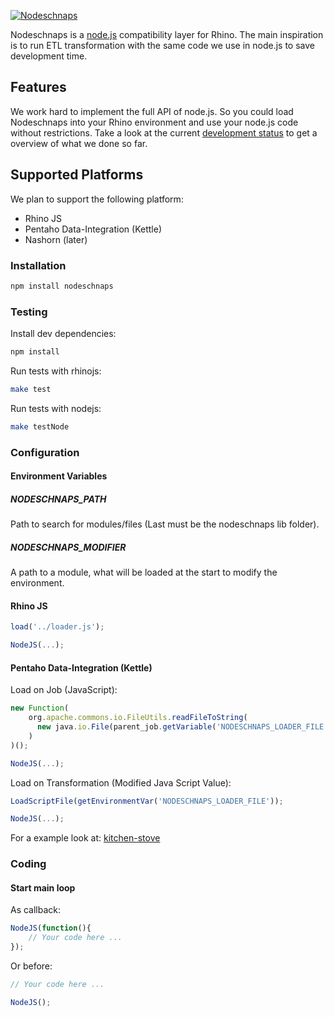 [![Nodeschnaps](https://raw.githubusercontent.com/killmag10/nodeschnaps/master/docs/assets/teaser.png)]()

Nodeschnaps is a [node.js](http://nodejs.org) compatibility layer for Rhino.
The main inspiration is to run ETL transformation with the same code we use
in node.js to save development time.

## Features

We work hard to implement the full API of node.js. So you could load
Nodeschnaps into your Rhino environment and use your node.js code without
restrictions. Take a look at the current
[development status](https://github.com/killmag10/nodeschnaps/blob/master/docs/status.md)
to get a overview of what we done so far.

## Supported Platforms

We plan to support the following platform:

* Rhino JS
* Pentaho Data-Integration (Kettle)
* Nashorn (later)

### Installation

```sh
npm install nodeschnaps
```

### Testing

Install dev dependencies:
```sh
npm install
```

Run tests with rhinojs:
```sh
make test
```

Run tests with nodejs:
```sh
make testNode
```

### Configuration

#### Environment Variables

##### NODESCHNAPS_PATH

Path to search for modules/files (Last must be the nodeschnaps lib folder).

##### NODESCHNAPS_MODIFIER

A path to a module, what will be loaded at the start to modify the environment.

#### Rhino JS

```js
load('../loader.js');

NodeJS(...);
```

#### Pentaho Data-Integration (Kettle)

Load on Job (JavaScript):

```js
new Function(
    org.apache.commons.io.FileUtils.readFileToString(
      new java.io.File(parent_job.getVariable('NODESCHNAPS_LOADER_FILE'))
    )
)();

NodeJS(...);
```

Load on Transformation (Modified Java Script Value):

```js
LoadScriptFile(getEnvironmentVar('NODESCHNAPS_LOADER_FILE'));

NodeJS(...);
```

For a example look at: [kitchen-stove](https://github.com/killmag10/kitchen-stove)

### Coding

#### Start main loop
As callback:

```js
NodeJS(function(){
    // Your code here ...
});
```

Or before:

```js
// Your code here ...

NodeJS();
```
